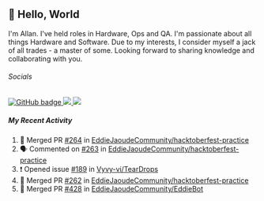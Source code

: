 ## :wave: Hello, World

I'm Allan. I've held roles in Hardware, Ops and QA. I'm passionate about all things Hardware and Software. Due to my interests, I consider myself a jack of all trades - a master of some. Looking forward to sharing knowledge and collaborating with you.

###### Socials
<p align="left">
  <a href="https://github.com/allanregush?tab=followers">
    <img src="https://img.shields.io/github/followers/allanregush?label=Followers&logo=GitHub&style=for-the-badge" alt="GitHub badge" />
  </a>
  <a href="http://twitter.com/allanregush">
    <img src="https://img.shields.io/twitter/follow/allanregush?label=Twitter&logo=twitter&style=for-the-badge" />
  </a>
  <a href="http://youtube.com/UCm3gi8KLvEcIHT1SzSqeOcg?sub_confirmation=1">
    <img src="https://img.shields.io/youtube/views/hdtmIWETSTI?label=YouTube&logo=YouTube&style=for-the-badge" />
  </a>
</p>

##### My Recent Activity
<!--START_SECTION:activity-->
1. 🎉 Merged PR [#264](https://github.com/EddieJaoudeCommunity/hacktoberfest-practice/pull/264) in [EddieJaoudeCommunity/hacktoberfest-practice](https://github.com/EddieJaoudeCommunity/hacktoberfest-practice)
2. 🗣 Commented on [#263](https://github.com/EddieJaoudeCommunity/hacktoberfest-practice/issues/263) in [EddieJaoudeCommunity/hacktoberfest-practice](https://github.com/EddieJaoudeCommunity/hacktoberfest-practice)
3. ❗️ Opened issue [#189](https://github.com/Vyvy-vi/TearDrops/issues/189) in [Vyvy-vi/TearDrops](https://github.com/Vyvy-vi/TearDrops)
4. 🎉 Merged PR [#262](https://github.com/EddieJaoudeCommunity/hacktoberfest-practice/pull/262) in [EddieJaoudeCommunity/hacktoberfest-practice](https://github.com/EddieJaoudeCommunity/hacktoberfest-practice)
5. 🎉 Merged PR [#428](https://github.com/EddieJaoudeCommunity/EddieBot/pull/428) in [EddieJaoudeCommunity/EddieBot](https://github.com/EddieJaoudeCommunity/EddieBot)
<!--END_SECTION:activity-->

<!--
**AllanRegush/AllanRegush** is a ✨ _special_ ✨ repository because its `README.md` (this file) appears on your GitHub profile.

Here are some ideas to get you started:

- 🔭 I’m currently working on ...
- 🌱 I’m currently learning ...
- 👯 I’m looking to collaborate on ...
- 🤔 I’m looking for help with ...
- 💬 Ask me about ...
- 📫 How to reach me: ...
- 😄 Pronouns: ...
- ⚡ Fun fact: ...
-->
